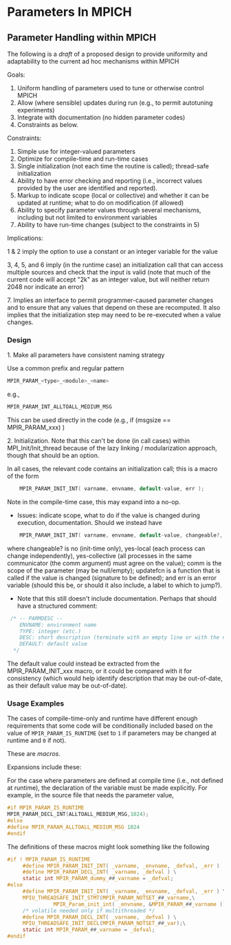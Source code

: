 # Parameters In MPICH

## Parameter Handling within MPICH

The following is a *draft* of a proposed design to provide uniformity
and adaptability to the current ad hoc mechanisms within MPICH

Goals:
1.  Uniform handling of parameters used to tune or otherwise control
    MPICH
2.  Allow (where sensible) updates during run (e.g., to permit
    autotuning experiments)
3.  Integrate with documentation (no hidden parameter codes)
4.  Constraints as below.

Constraints:
1.  Simple use for integer-valued parameters
2.  Optimize for compile-time and run-time cases
3.  Single initialization (not each time the routine is called);
    thread-safe initialization
4.  Ability to have error checking and reporting (i.e., incorrect values
    provided by the user are identified and reported).
5.  Markup to indicate scope (local or collective) and whether it can be
    updated at runtime; what to do on modification (if allowed)
6.  Ability to specify parameter values through several mechanisms,
    including but not limited to environment variables
7.  Ability to have run-time changes (subject to the constraints in 5)

Implications:

1 & 2 imply the option to use a constant or an integer variable for the
value

3, 4, 5, and 6 imply (in the runtime case) an initialization call that
can access multiple sources and check that the input is valid (note that
much of the current code will accept "2k" as an integer value, but will
neither return 2048 nor indicate an error)

7\. Implies an interface to permit programmer-caused parameter changes
and to ensure that any values that depend on these are recomputed. It
also implies that the initialization step may need to be re-executed
when a value changes.

### Design

1\. Make all parameters have consistent naming strategy

Use a common prefix and regular pattern

``` c
MPIR_PARAM_<type>_<module>_<name>
```

e.g.,

``` c
MPIR_PARAM_INT_ALLTOALL_MEDIUM_MSG
```

This can be used directly in the code (e.g., if (msgsize ==
MPIR_PARAM_xxx) )

2\. Initialization. Note that this can't be done (in call cases) within
MPI_Init/Init_thread because of the lazy linking / modularization
approach, though that should be an option.

In all cases, the relevant code contains an initialization call; this is
a macro of the form

``` c
    MPIR_PARAM_INIT_INT( varname, envname, default-value, err );
```

Note in the compile-time case, this may expand into a no-op.

  - Issues: indicate scope, what to do if the value is changed during
    execution, documentation. Should we instead have


``` c
    MPIR_PARAM_INIT_INT( varname, envname, default-value, changeable?, comm, updatefcn, err );
```

where changeable? is no (init-time only), yes-local (each process can
change independently), yes-collective (all processes in the same
communicator (the comm argument) must agree on the value); comm is the
scope of the parameter (may be null/empty); updatefcn is a function that
is called if the value is changed (signature to be defined); and err is
an error variable (should this be, or should it also include, a label to
which to jump?).

  - Note that this still doesn't include documentation. Perhaps that
    should have a structured comment:

``` c
 /* -- PARMDESC --
    ENVNAME: environment name
    TYPE: integer (etc.)
    DESC: short description (terminate with an empty line or with the next field name (DEFAULT:))
    DEFAULT: default value
  */
```

The default value could instead be extracted from the
MPIR_PARAM_INIT_xxx macro, or it could be compared with it for
consistency (which would help identify description that may be
out-of-date, as their default value may be out-of-date).

### Usage Examples

The cases of compile-time-only and runtime have different enough
requirements that some code will be conditionally included based on the
value of `MPIR_PARAM_IS_RUNTIME` (set to `1` if parameters may be
changed at runtime and `0` if not).

These are *macros*.

Expansions include these:

For the case where parameters are defined at compile time (i.e., not
defined at runtime), the declaration of the variable must be made
explicitly. For example, in the source file that needs the parameter
value,

``` c
#if MPIR_PARAM_IS_RUNTIME
MPIR_PARAM_DECL_INT(ALLTOALL_MEDIUM_MSG,1024);
#else
#define MPIR_PARAM_ALLTOALL_MEDIUM_MSG 1024
#endif
```

The definitions of these macros might look something like the following

``` c
#if ! MPIR_PARAM_IS_RUNTIME
     #define MPIR_PARAM_INIT_INT( _varname, _envname, _defval, _err )
     #define MPIR_PARAM_DECL_INT( _varname, _defval ) \
     static int MPIR_PARAM_dummy_##_varname = _defval;
#else
     #define MPIR_PARAM_INIT_INT( _varname, _envname, _defval, _err ) \
     MPIU_THREADSAFE_INIT_STMT(MPIR_PARAM_NOTSET_##_varname,\
               MPIR_Param_init_int( _envname, &MPIR_PARAM_##_varname ))
     /* volatile needed only if multithreaded */
     #define MPIR_PARAM_DECL_INT( _varname, _defval ) \
     MPIU_THREADSAFE_INIT_DECL(MPIR_PARAM_NOTSET_##_var);\
     static int MPIR_PARAM_##_varname = _defval;
#endif
```
